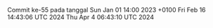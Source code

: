 Commit ke-55 pada tanggal Sun Jan 01 14:00 2023 +0100
Fri Feb 16 14:43:06 UTC 2024
Thu Apr  4 06:43:10 UTC 2024
